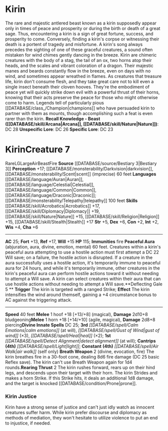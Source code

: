 ﻿---
ac: '25'
alignment: LG
all_resistance: null
burrow_speed: null
charisma: '+6'
climb_speed: null
constitution: '+2'
creature_ability:
- Breath Weapon
- Deflecting Gale
- Peaceful Aura
- Rearing Thrust
creature_family: null
dexterity: '+6'
element: Air, Fire
fly_speed: null
fortitude: '+13'
hardness: null
hp: '115'
id: '1207'
immunity:
- fire
intelligence: '+2'
land_speed: '40'
language:
- '[[DATABASE/language/Auran|Auran]]'
- '[[DATABASE/language/Celestial|Celestial]]'
- '[[DATABASE/language/Common|Common]]'
- '[[DATABASE/language/Draconic|Draconic]] ; [[DATABASE/monsterability/Telepathy|telepathy]]
  100 feet'
level: '7'
max_speed: '40'
name: Kirin
perception: '+17'
rarity: Rare
reflex: '+17'
resistance: null
rus_type_level: null
school: null
sense:
- '[[DATABASE/monsterability/Darkvision|darkvision]]'
- '[[DATABASE/monsterability/Scent|scent]] (imprecise) 60 feet'
size: Large
skill:
- '[[DATABASE/skill/Acrobatics|Acrobatics]] +17'
- '[[DATABASE/skill/Diplomacy|Diplomacy]] +19'
- '[[DATABASE/skill/Nature|Nature]] +15'
- '[[DATABASE/skill/Religion|Religion]] +15'
- '[[DATABASE/skill/Stealth|Stealth]] +17'
source: '[[DATABASE/source/Bestiary 3|Bestiary 3]]'
speed:
- 40 feet
spell:
- '[[DATABASE/spell/Air Walk|Air Walk]]'
- '[[DATABASE/spell/Calm Emotions|CalmEmotions]]'
- '[[DATABASE/spell/Detect Alignment|Detect Alignment]]'
- '[[DATABASE/spell/Gust of Wind|Gust of Wind]]'
- '[[DATABASE/spell/Heal|Heal]]'
- '[[DATABASE/spell/Light|Light]]'
strength: '+5'
strength_req: '5'
strongest_save:
- Reflex
swim_speed: null
trait:
- '[[DATABASE/trait/Air|Air]]'
- '[[DATABASE/trait/Beast|Beast]]'
- '[[DATABASE/trait/Fire|Fire]]'
- '[[DATABASE/trait/Rare|Rare]]'
type: Creature
vision: Darkvision
weakest_save:
- Fortitude
weakness: null
will: '+15'
wisdom: '+4'

---
# Kirin

The rare and majestic antlered beast known as a kirin supposedly appear only in times of peace and prosperity or during the birth or death of a great sage. Thus, encountering a kirin is a sign of great fortune, success, and prosperity to come. Conversely, finding a kirin's corpse or witnessing their death is a portent of tragedy and misfortune. A kirin's song always precedes the sighting of one of these graceful creatures, a sound often mistaken for wind chimes gently dancing in the breeze.
 Kirin are chimeric creatures with the body of a stag, the tail of an ox, two horns atop their heads, and the scales and vibrant coloration of a dragon. Their majestic manes and beards constantly flow in the breeze, even on days with no wind, and sometimes appear wreathed in flames.
 As creatures that treasure life, kirin don't consume flesh, and they take great care not to kill even a single insect beneath their cloven hooves. They're the embodiment of peace yet will quickly strike down evil with a powerful thrust of their horns, knowing that their acts preserve the peace for those who might otherwise come to harm. Legends tell of particularly pious [[DATABASE/class_/Champion|champions]] who have persuaded kirin to partner with them as mounts, though accomplishing such a feat is even rarer than the kirin.
**Recall Knowledge - Beast ([[DATABASE/skill/Arcana|Arcana]], [[DATABASE/skill/Nature|Nature]])**: DC 28
**Unspecific Lore**: DC 26
**Specific Lore**: DC 23

# Kirin<span class="item-type">Creature 7</span>

<span class="trait-rare item-trait">Rare</span><span class="trait-alignment item-trait">LG</span><span class="trait-size item-trait">Large</span><span class="item-trait">Air</span><span class="item-trait">Beast</span><span class="item-trait">Fire</span>
**Source** [[DATABASE/source/Bestiary 3|Bestiary 3]]
**Perception** +17; [[DATABASE/monsterability/Darkvision|darkvision]], [[DATABASE/monsterability/Scent|scent]] (imprecise) 60 feet
**Languages** [[DATABASE/language/Auran|Auran]], [[DATABASE/language/Celestial|Celestial]], [[DATABASE/language/Common|Common]], [[DATABASE/language/Draconic|Draconic]]; [[DATABASE/monsterability/Telepathy|telepathy]] 100 feet
**Skills** [[DATABASE/skill/Acrobatics|Acrobatics]] +17, [[DATABASE/skill/Diplomacy|Diplomacy]] +19, [[DATABASE/skill/Nature|Nature]] +15, [[DATABASE/skill/Religion|Religion]] +15, [[DATABASE/skill/Stealth|Stealth]] +17
**Str** +5, **Dex** +6, **Con** +2, **Int** +2, **Wis** +4, **Cha** +6

---
**AC** 25; **Fort** +13, **Ref** +17, **Will** +15
**HP** 115; **Immunities** fire
<span class="in-box-ability">**Peaceful Aura** (abjuration, aura, divine, emotion, mental) 60 feet. Creatures within a kirin's peaceful aura attempting to use a hostile action must first attempt a DC 22 Will save; on a failure, the hostile action is disrupted. If a creature in the aura successfully uses a hostile action, it's temporarily immune to peaceful aura for 24 hours, and while it's temporarily immune, other creatures in the kirin's peaceful aura can perform hostile actions toward it without needing to attempt a Will save.</span><span class="in-box-ability"> A kirin can select creatures within their aura that can use hostile actions without needing to attempt a Will save.</span><span class="in-box-ability">**Deflecting Gale <span class="action-icon">5</span> ** **Trigger** The kirin is targeted with a ranged Strike; **Effect** The kirin intensifies the wind around themself, gaining a +4 circumstance bonus to AC against the triggering attack.</span>

---
**Speed** 40 feet
<span class="in-box-ability">**Melee** <span class="action-icon">1</span> hoof +18 [+13/+8] (magical), **Damage** 2d10+8 bludgeoning</span><span class="in-box-ability">**Melee** <span class="action-icon">1</span> horn +18 [+14/+10] (agile, magical), **Damage** 2d8+8 piercing</span>**Divine Innate Spells** DC 25; **3rd** _[[DATABASE/spell/Calm Emotions|calm emotions]]_ (at will), _[[DATABASE/spell/Gust of Wind|gust of wind]]_ (×3), _[[DATABASE/spell/Heal|heal]]_ (×2); **1st** _[[DATABASE/spell/Detect Alignment|detect alignment]]_ (at will); **Cantrips** **(4th)** _[[DATABASE/spell/Light|light]]_; **Constant** **(4th)** _[[DATABASE/spell/Air Walk|air walk]]_ (self only)
<span class="in-box-ability">**Breath Weapon** <span class="action-icon">2</span> (divine, evocation, fire) The kirin breathes fire in a 30-foot cone, dealing 8d6 fire damage (DC 25 basic Reflex save). The kirin can't use Breath Weapon again for 1d4 rounds.</span><span class="in-box-ability">**Rearing Thrust** <span class="action-icon">2</span> The kirin rushes forward, rears up on their hind legs, and descends upon their target with their horn. The kirin Strides and makes a horn Strike. If this Strike hits, it deals an additional 1d8 damage, and the target is knocked [[DATABASE/condition/Prone|prone]].</span>

###  Kirin Justice

Kirin have a strong sense of justice and can't just idly watch as innocent creatures suffer harm. While kirin prefer discourse and diplomacy as methods of mediation, they won't hesitate to utilize violence to put an end to injustice, if needed.